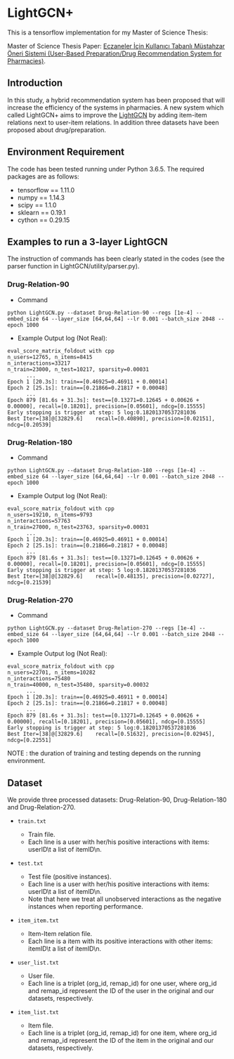 # LightGCN+
This is a tensorflow implementation for my Master of Science Thesis:

Master of Science Thesis Paper: 
[Eczaneler İçin Kullanıcı Tabanlı Müstahzar Öneri Sistemi (User-Based Preparation/Drug Recommendation System for Pharmacies)](https://github.com/xChivalrouSx/LightGCN-plus/blob/main/paper/mertcakar-master-thesis-lightgcnplus.pdf).

## Introduction
In this study, a hybrid recommendation system has been proposed that will increase the efficiency of the systems in pharmacies. A new system which called LightGCN+ aims to improve the [LightGCN](https://github.com/kuandeng/LightGCN) by adding item-item relations next to user-item relations. In addition three datasets have been proposed about drug/preparation.

## Environment Requirement
The code has been tested running under Python 3.6.5. The required packages are as follows:
* tensorflow == 1.11.0
* numpy == 1.14.3
* scipy == 1.1.0
* sklearn == 0.19.1
* cython == 0.29.15

## Examples to run a 3-layer LightGCN
The instruction of commands has been clearly stated in the codes (see the parser function in LightGCN/utility/parser.py).

### Drug-Relation-90
* Command
```
python LightGCN.py --dataset Drug-Relation-90 --regs [1e-4] --embed_size 64 --layer_size [64,64,64] --lr 0.001 --batch_size 2048 --epoch 1000
```

* Example Output log (Not Real):
```
eval_score_matrix_foldout with cpp
n_users=12765, n_items=8415
n_interactions=33217
n_train=23000, n_test=10217, sparsity=0.00031
      ...
Epoch 1 [20.3s]: train==[0.46925=0.46911 + 0.00014]
Epoch 2 [25.1s]: train==[0.21866=0.21817 + 0.00048]
      ...
Epoch 879 [81.6s + 31.3s]: test==[0.13271=0.12645 + 0.00626 + 0.00000], recall=[0.18201], precision=[0.05601], ndcg=[0.15555]
Early stopping is trigger at step: 5 log:0.18201370537281036
Best Iter=[38]@[32829.6]	recall=[0.40890], precision=[0.02151], ndcg=[0.20539]
```

### Drug-Relation-180
* Command
```
python LightGCN.py --dataset Drug-Relation-180 --regs [1e-4] --embed_size 64 --layer_size [64,64,64] --lr 0.001 --batch_size 2048 --epoch 1000
```

* Example Output log (Not Real):
```
eval_score_matrix_foldout with cpp
n_users=19210, n_items=9793
n_interactions=57763
n_train=27000, n_test=23763, sparsity=0.00031
      ...
Epoch 1 [20.3s]: train==[0.46925=0.46911 + 0.00014]
Epoch 2 [25.1s]: train==[0.21866=0.21817 + 0.00048]
      ...
Epoch 879 [81.6s + 31.3s]: test==[0.13271=0.12645 + 0.00626 + 0.00000], recall=[0.18201], precision=[0.05601], ndcg=[0.15555]
Early stopping is trigger at step: 5 log:0.18201370537281036
Best Iter=[38]@[32829.6]    recall=[0.48135], precision=[0.02727], ndcg=[0.21539]
```

### Drug-Relation-270
* Command
```
python LightGCN.py --dataset Drug-Relation-270 --regs [1e-4] --embed_size 64 --layer_size [64,64,64] --lr 0.001 --batch_size 2048 --epoch 1000
```

* Example Output log (Not Real):
```
eval_score_matrix_foldout with cpp
n_users=22701, n_items=10282
n_interactions=75480
n_train=40000, n_test=35480, sparsity=0.00032
      ...
Epoch 1 [20.3s]: train==[0.46925=0.46911 + 0.00014]
Epoch 2 [25.1s]: train==[0.21866=0.21817 + 0.00048]
      ...
Epoch 879 [81.6s + 31.3s]: test==[0.13271=0.12645 + 0.00626 + 0.00000], recall=[0.18201], precision=[0.05601], ndcg=[0.15555]
Early stopping is trigger at step: 5 log:0.18201370537281036
Best Iter=[38]@[32829.6]    recall=[0.51632], precision=[0.02945], ndcg=[0.22551]
```

NOTE : the duration of training and testing depends on the running environment.

## Dataset
We provide three processed datasets: Drug-Relation-90, Drug-Relation-180 and Drug-Relation-270.

* `train.txt`
  * Train file.
  * Each line is a user with her/his positive interactions with items: userID\t a list of itemID\n.

* `test.txt`
  * Test file (positive instances).
  * Each line is a user with her/his positive interactions with items: userID\t a list of itemID\n.
  * Note that here we treat all unobserved interactions as the negative instances when reporting performance.

* `item_item.txt`
  * Item-Item relation file.
  * Each line is a item with its positive interactions with other items: itemID\t a list of itemID\n.
  
* `user_list.txt`
  * User file.
  * Each line is a triplet (org_id, remap_id) for one user, where org_id and remap_id represent the ID of the user in the original and our datasets, respectively.
  
* `item_list.txt`
  * Item file.
  * Each line is a triplet (org_id, remap_id) for one item, where org_id and remap_id represent the ID of the item in the original and our datasets, respectively.
